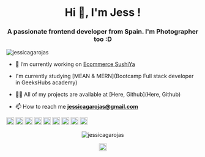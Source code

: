 <h1 align="center">Hi 👋, I'm Jess !</h1>
<h3 align="center">A passionate frontend developer from Spain. I'm Photographer too :D</h3>
<p align="left"> <img src="https://komarev.com/ghpvc/?username=jessicagarojas" alt="jessicagarojas" /> </p>

- 🔭 I’m currently working on [Ecommerce SushiYa](https://github.com/Adrian-M-A/frontendEcommerce.git)

- I'm currently studying [MEAN & MERN](Bootcamp Full stack developer in GeeksHubs academy)

- 👨‍💻 All of my projects are available at [Here, Github](Here, Github)

- 📫 How to reach me **jessicagarojas@gmail.com**

<p align="left"><img src="https://konpa.github.io/devicon/devicon.git/icons/react/react-original-wordmark.svg" alt="react" width="20" height="20"/> <img src="https://konpa.github.io/devicon/devicon.git/icons/angularjs/angularjs-original.svg" alt="angularjs" width="20" height="20"/> <img src="https://konpa.github.io/devicon/devicon.git/icons/bootstrap/bootstrap-plain.svg" alt="bootstrap" width="20" height="20"/> <img src="https://konpa.github.io/devicon/devicon.git/icons/css3/css3-original-wordmark.svg" alt="css3" width="20" height="20"/> <img src="https://konpa.github.io/devicon/devicon.git/icons/docker/docker-original-wordmark.svg" alt="docker" width="20" height="20"/> <img src="https://konpa.github.io/devicon/devicon.git/icons/html5/html5-original-wordmark.svg" alt="html5" width="20" height="20"/> <img src="https://konpa.github.io/devicon/devicon.git/icons/javascript/javascript-original.svg" alt="javascript" width="20" height="20"/> <img src="https://konpa.github.io/devicon/devicon.git/icons/mongodb/mongodb-original-wordmark.svg" alt="mongodb" width="20" height="20"/> <img src="https://konpa.github.io/devicon/devicon.git/icons/nodejs/nodejs-original-wordmark.svg" alt="nodejs" width="20" height="20"/></p><p align="center"> <img src="https://github-readme-stats.vercel.app/api?username=jessicagarojas&show_icons=true" alt="jessicagarojas" /> </p>

<p align="center">
<a href="https://instagram.com/jessica_rojas_jess" target="blank"><img align="center" src="https://cdn.jsdelivr.net/npm/simple-icons@3.0.1/icons/instagram.svg" alt="jessica_rojas_jess" height="20" width="20" /></a>
</p>
